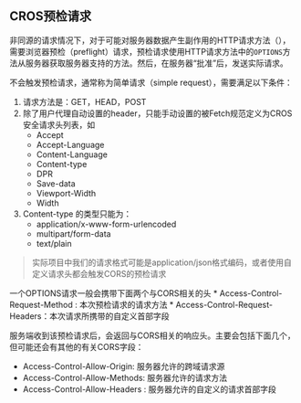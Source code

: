 
## CROS预检请求
非同源的请求情况下，对于可能对服务器数据产生副作用的HTTP请求方法（），需要浏览器预检（preflight）请求，预检请求使用HTTP请求方法中的`OPTIONS`方法从服务器获取服务器支持的方法。然后，在服务器“批准”后，发送实际请求。

不会触发预检请求，通常称为简单请求（simple request），需要满足以下条件：
1. 请求方法是：GET，HEAD，POST
2. 除了用户代理自动设置的header，只能手动设置的被Fetch规范定义为CROS安全请求头列表，如
    * Accept
    * Accept-Language
    * Content-Language
    * Content-type
    * DPR
    * Save-data
    * Viewport-Width
    * Width
3. Content-type 的类型只能为：
    * application/x-www-form-urlencoded
    * multipart/form-data
    * text/plain
> 实际项目中我们的请求格式可能是application/json格式编码，或者使用自定义请求头都会触发CORS的预检请求

一个OPTIONS请求一般会携带下面两个与CORS相关的头
    * Access-Control-Request-Method : 本次预检请求的请求方法
    * Access-Control-Request-Headers：本次请求所携带的自定义首部字段

服务端收到该预检请求后，会返回与CORS相关的响应头。主要会包括下面几个，但可能还会有其他的有关CORS字段：
* Access-Control-Allow-Origin: 服务器允许的跨域请求源
* Access-Control-Allow-Methods: 服务器允许的请求方法
* Access-Control-Allow-Headers : 服务器允许的自定义的请求首部字段
